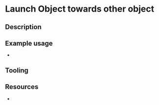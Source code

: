 # Launch Object towards other object 
## Description 


## Example usage 
* 

## Tooling 


## Resources 
* 